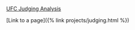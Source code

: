 
[UFC Judging Analysis]([https://oconnellryan.github.io/projects/judging.html])


[Link to a page]({% link projects/judging.html %})
